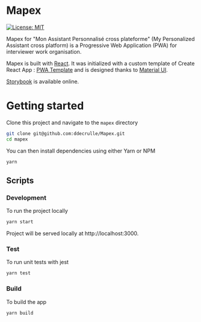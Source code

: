 # Mapex

[![License: MIT](https://img.shields.io/badge/License-MIT-blue.svg)](https://opensource.org/licenses/MIT)

Mapex for "Mon Assistant Personnalisé cross plateforme" (My Personalized Assistant cross platform) is a Progressive Web Application (PWA) for interviewer work organisation. 

Mapex is built with [React](https://reactjs.org/). It was initialized with a custom template of Create React App : [PWA Template](https://www.npmjs.com/package/cra-template-pwa) and is designed thanks to [Material UI](https://material-ui.com/).


[Storybook](https://ddecrulle.github.io/Mapex/) is available online.
# Getting started 

Clone this project and navigate to the `mapex` directory

```bash
git clone git@github.com:ddecrulle/Mapex.git
cd mapex
 ```

You can then install dependencies using either Yarn or NPM
```bash
yarn
```

## Scripts
### Development

To run the project locally 

```bash
yarn start 
```

Project will be served locally at http://localhost:3000.

### Test

To run unit tests with jest

```bash
yarn test 
```
### Build

To build the app 

```bash
yarn build
```